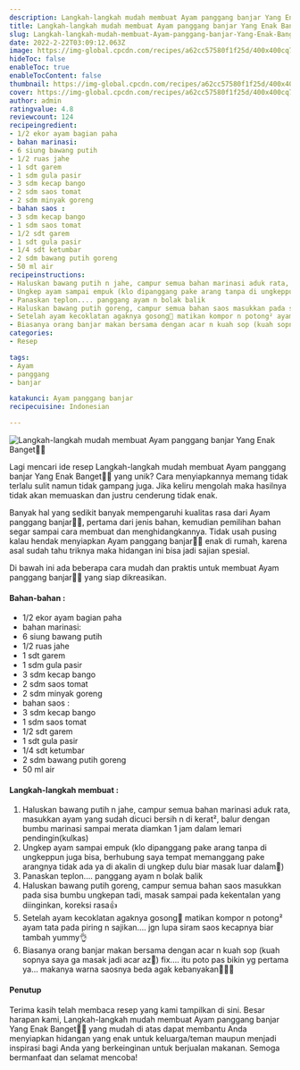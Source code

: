 ```yaml
---
description: Langkah-langkah mudah membuat Ayam panggang banjar Yang Enak Banget"
title: Langkah-langkah mudah membuat Ayam panggang banjar Yang Enak Banget
slug: Langkah-langkah-mudah-membuat-Ayam-panggang-banjar-Yang-Enak-Banget
date: 2022-2-22T03:09:12.063Z
image: https://img-global.cpcdn.com/recipes/a62cc57580f1f25d/400x400cq70/photo.jpg
hideToc: false
enableToc: true
enableTocContent: false
thumbnail: https://img-global.cpcdn.com/recipes/a62cc57580f1f25d/400x400cq70/photo.jpg
cover: https://img-global.cpcdn.com/recipes/a62cc57580f1f25d/400x400cq70/photo.jpg
author: admin
ratingvalue: 4.8
reviewcount: 124
recipeingredient:
- 1/2 ekor ayam bagian paha
- bahan marinasi:
- 6 siung bawang putih
- 1/2 ruas jahe
- 1 sdt garem
- 1 sdm gula pasir
- 3 sdm kecap bango
- 2 sdm saos tomat
- 2 sdm minyak goreng
- bahan saos :
- 3 sdm kecap bango
- 1 sdm saos tomat
- 1/2 sdt garem
- 1 sdt gula pasir
- 1/4 sdt ketumbar
- 2 sdm bawang putih goreng
- 50 ml air
recipeinstructions:
- Haluskan bawang putih n jahe, campur semua bahan marinasi aduk rata, masukkan ayam yang sudah dicuci bersih n di kerat², balur dengan bumbu marinasi sampai merata diamkan 1 jam dalam lemari pendingin(kulkas)
- Ungkep ayam sampai empuk (klo dipanggang pake arang tanpa di ungkeppun juga bisa, berhubung saya tempat memanggang pake arangnya tidak ada ya di akalin di ungkep dulu biar masak luar dalam🤭)
- Panaskan teplon.... panggang ayam n bolak balik
- Haluskan bawang putih goreng, campur semua bahan saos masukkan pada sisa bumbu ungkepan tadi, masak sampai pada kekentalan yang diinginkan, koreksi rasa👍
- Setelah ayam kecoklatan agaknya gosong🤣 matikan kompor n potong² ayam tata pada piring n sajikan.... jgn lupa siram saos kecapnya biar tambah yummy👌
- Biasanya orang banjar makan bersama dengan acar n kuah sop (kuah sopnya saya ga masak jadi acar az🤭) fix.... itu poto pas bikin yg pertama ya... makanya warna saosnya beda agak kebanyakan🤣🤣🤣
categories:
- Resep

tags:
- Ayam
- panggang
- banjar

katakunci: Ayam panggang banjar
recipecuisine: Indonesian

---
```


![Langkah-langkah mudah membuat Ayam panggang banjar Yang Enak Banget👩‍🍳](https://img-global.cpcdn.com/recipes/a62cc57580f1f25d/400x400cq70/photo.jpg)

Lagi mencari ide resep Langkah-langkah mudah membuat Ayam panggang banjar Yang Enak Banget👩‍🍳 yang unik? Cara menyiapkannya memang tidak terlalu sulit namun tidak gampang juga. Jika keliru mengolah maka hasilnya tidak akan memuaskan dan justru cenderung tidak enak.

Banyak hal yang sedikit banyak mempengaruhi kualitas rasa dari Ayam panggang banjar👩‍🍳, pertama dari jenis bahan, kemudian pemilihan bahan segar sampai cara membuat dan menghidangkannya. Tidak usah pusing kalau hendak menyiapkan Ayam panggang banjar👩‍🍳 enak di rumah, karena asal sudah tahu triknya maka hidangan ini bisa jadi sajian spesial.

Di bawah ini ada beberapa cara mudah dan praktis untuk membuat Ayam panggang banjar👩‍🍳 yang siap dikreasikan.

<!--inarticleads1-->

#### Bahan-bahan :

- 1/2 ekor ayam bagian paha
- bahan marinasi:
- 6 siung bawang putih
- 1/2 ruas jahe
- 1 sdt garem
- 1 sdm gula pasir
- 3 sdm kecap bango
- 2 sdm saos tomat
- 2 sdm minyak goreng
- bahan saos :
- 3 sdm kecap bango
- 1 sdm saos tomat
- 1/2 sdt garem
- 1 sdt gula pasir
- 1/4 sdt ketumbar
- 2 sdm bawang putih goreng
- 50 ml air

<!--inarticleads2-->

#### Langkah-langkah membuat :

1. Haluskan bawang putih n jahe, campur semua bahan marinasi aduk rata, masukkan ayam yang sudah dicuci bersih n di kerat², balur dengan bumbu marinasi sampai merata diamkan 1 jam dalam lemari pendingin(kulkas)
1. Ungkep ayam sampai empuk (klo dipanggang pake arang tanpa di ungkeppun juga bisa, berhubung saya tempat memanggang pake arangnya tidak ada ya di akalin di ungkep dulu biar masak luar dalam🤭)
1. Panaskan teplon.... panggang ayam n bolak balik
1. Haluskan bawang putih goreng, campur semua bahan saos masukkan pada sisa bumbu ungkepan tadi, masak sampai pada kekentalan yang diinginkan, koreksi rasa👍
1. Setelah ayam kecoklatan agaknya gosong🤣 matikan kompor n potong² ayam tata pada piring n sajikan.... jgn lupa siram saos kecapnya biar tambah yummy👌
1. Biasanya orang banjar makan bersama dengan acar n kuah sop (kuah sopnya saya ga masak jadi acar az🤭) fix.... itu poto pas bikin yg pertama ya... makanya warna saosnya beda agak kebanyakan🤣🤣🤣

#### Penutup

Terima kasih telah membaca resep yang kami tampilkan di sini. Besar harapan kami, Langkah-langkah mudah membuat Ayam panggang banjar Yang Enak Banget👩‍🍳 yang mudah di atas dapat membantu Anda menyiapkan hidangan yang enak untuk keluarga/teman maupun menjadi inspirasi bagi Anda yang berkeinginan untuk berjualan makanan. Semoga bermanfaat dan selamat mencoba!